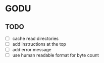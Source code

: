 # GODU

## TODO

- [ ] cache read directories
- [ ] add instructions at the top
- [ ] add error message 
- [ ] use human readable format for byte count